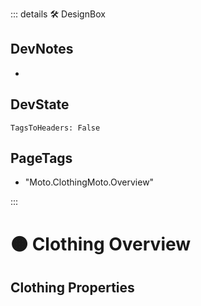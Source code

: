 ::: details 🛠 <dev>DesignBox</dev>

## DevNotes

-

## DevState

`TagsToHeaders: False`


<h2>PageTags</h2>

- "Moto.ClothingMoto.Overview"

:::

# 🟠 <moto>Clothing Overview</moto>

## Clothing Properties

